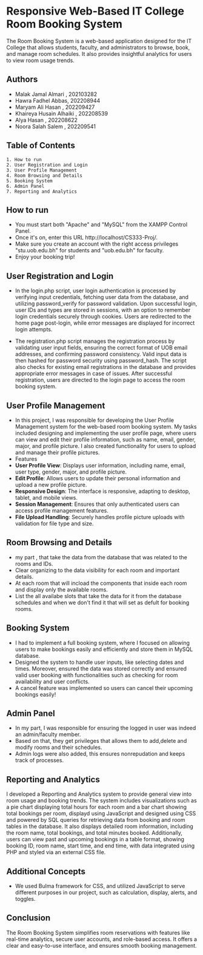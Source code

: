 
# Responsive Web-Based IT College Room Booking System
The Room Booking System is a web-based application designed for the IT College that allows students, faculty, and administrators to browse, book, and manage room schedules. It also provides insightful analytics for users to view room usage trends.

## Authors
- Malak Jamal Almari , 202103282
- Hawra Fadhel Abbas, 202208944
- Maryam Ali Hasan , 202209427
- Khaireya Husain Alhaiki , 202208539
- Alya Hasan , 202208622
- Noora Salah Salem , 202209541
## Table of Contents
    1. How to run
    2. User Registration and Login
    3. User Profile Management
    4. Room Browsing and Details
    5. Booking System
    6. Admin Panel
    7. Reporting and Analytics


## How to run
- You must start both "Apache" and "MySQL" from the XAMPP Control Panel.
- Once it's on, enter this URL http://localhost/CS333-Proj/.
- Make sure you create an account with the right access privileges "stu.uob.edu.bh" for students and "uob.edu.bh" for faculty.
- Enjoy your booking trip!
## User Registration and Login
- In the login.php script, user login authentication is processed by verifying input credentials, fetching user data from the database, and utilizing password_verify for password validation. Upon successful login, user IDs and types are stored in sessions, with an option to remember login credentials securely through cookies. Users are redirected to the home page post-login, while error messages are displayed for incorrect login attempts.

- The registration.php script manages the registration process by validating user input fields, ensuring the correct format of UOB email addresses, and confirming password consistency. Valid input data is then hashed for password security using password_hash. The script also checks for existing email registrations in the database and provides appropriate error messages in case of issues. After successful registration, users are directed to the login page to access the room booking system.

## User Profile Management
- In this project, I was responsible for developing the User Profile Management system for the web-based room booking system. My tasks included designing and implementing the user profile page, where users can view and edit their profile information, such as name, email, gender, major, and profile picture. I also created functionality for users to upload and manage their profile pictures.
- Features
- **User Profile View**: Displays user information, including name, email, user type, gender, major, and profile picture.
- **Edit Profile**: Allows users to update their personal information and upload a new profile picture.
- **Responsive Design**: The interface is responsive, adapting to desktop, tablet, and mobile views.
- **Session Management**: Ensures that only authenticated users can access profile management features.
- **File Upload Handling**: Securely handles profile picture uploads with validation for file type and size.
## Room Browsing and Details
- my part , that take the data from the database that was related to the rooms and IDs.
- Clear organizing to the data visibility for each room and important details.
- At each room that will incload the components that inside each room and display only the available rooms.
- List the all availabe slots that take the data for it from the database schedules and when we don't find it that will set as defult for booking rooms.
## Booking System
- I had to implement a full booking system, where I focused on allowing users to make bookings easily and efficiently and store them in MySQL database.
- Designed the system to handle user inputs, like selecting dates and times. Moreover, ensured the data was stored correctly and  ensured valid user booking with functionalities such as checking for room availability and user conflicts.
- A cancel feature was implemented so users can cancel their upcoming bookings easily!
## Admin Panel
- In my part, I was responsible for ensuring the logged in user was indeed an admin/faculty member.
- Based on that, they get privileges that allows them to add,delete and modify rooms and their schedules.
- Admin logs were also added, this ensures nonrepudation and keeps track of processes.
## Reporting and Analytics
I developed a Reporting and Analytics system to provide general view into room usage and booking trends. The system includes visualizations such as a pie chart displaying total hours for each room and a bar chart showing total bookings per room, displayd using JavaScript and designed using CSS and powered by SQL queries for retrieving data from booking and room tables in the database. It also displays detailed room information, including the room name, total bookings, and total minutes booked. Additionally, users can view past and upcoming bookings in a table format, showing booking ID, room name, start time, and end time, with data integrated using PHP and styled via an external CSS file.
## Additional Concepts
- We used Bulma framework for CSS, and utilized JavaScript to serve different purposes in our project, such as calculation, display, alerts, and toggles.
## Conclusion
The Room Booking System simplifies room reservations with features like real-time analytics, secure user accounts, and role-based access. It offers a clear and easy-to-use interface, and ensures smooth booking management. 
